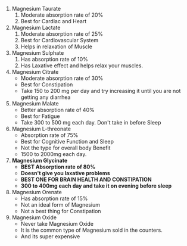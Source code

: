 1. Magnesium Taurate
	1. Moderate absorption rate of 20%
	2. Best for Cardiac and Heart
2. Magnesium Lactate
	1. Moderate absorption rate of 25%
	2. Best for Cardiovascular System
	3. Helps in relaxation of Muscle
3. Magnesium Sulphate
	1. Has absorption rate of 10%
	2. Has Laxative effect and helps relax your muscles.
4. Magnesium Citrate 
	- Moderate absorption rate of 30%
	- Best for Constipation
	- Take 150 to 200 mg per day and try increasing it until you are not getting any diarrhea 
5. Magnesium Malate
	- Better absorption rate of 40%
	- Best for Fatigue
	- Take 300 to 500 mg each day. Don't take in before Sleep
6. Magnesium L-threonate 
	- Absorption rate of 75%
	- Best for Cognitive Function and Sleep
	- Not the type for overall body Benefit
	- 1500 to 2000mg each day.
7. **Magnesium Glycinate**
	- **BEST Absorption rate of 80%**
	- **Doesn't give you laxative problems**
	- **BEST ONE FOR BRAIN HEALTH AND CONSTIPATION**
	- **300 to 400mg each day and take it on evening before sleep**
8. Magnesium Orenate 
	- Has absorption rate of 15%
	- Not an ideal form of Magnesium
	- Not a best thing for Constipation
9. Magnesium Oxide
	- Never take Magnesium Oxide
	- It is the common type of Magnesium sold in the counters.
	- And its super expensive